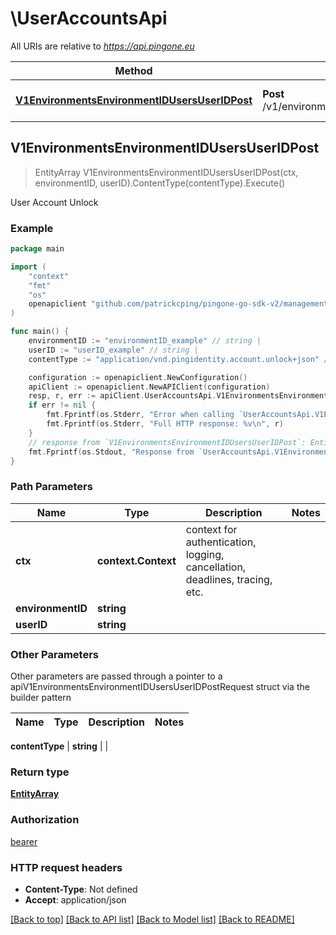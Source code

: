 # \UserAccountsApi

All URIs are relative to *https://api.pingone.eu*

Method | HTTP request | Description
------------- | ------------- | -------------
[**V1EnvironmentsEnvironmentIDUsersUserIDPost**](UserAccountsApi.md#V1EnvironmentsEnvironmentIDUsersUserIDPost) | **Post** /v1/environments/{environmentID}/users/{userID} | User Account Unlock



## V1EnvironmentsEnvironmentIDUsersUserIDPost

> EntityArray V1EnvironmentsEnvironmentIDUsersUserIDPost(ctx, environmentID, userID).ContentType(contentType).Execute()

User Account Unlock

### Example

```go
package main

import (
    "context"
    "fmt"
    "os"
    openapiclient "github.com/patrickcping/pingone-go-sdk-v2/management"
)

func main() {
    environmentID := "environmentID_example" // string | 
    userID := "userID_example" // string | 
    contentType := "application/vnd.pingidentity.account.unlock+json" // string |  (optional)

    configuration := openapiclient.NewConfiguration()
    apiClient := openapiclient.NewAPIClient(configuration)
    resp, r, err := apiClient.UserAccountsApi.V1EnvironmentsEnvironmentIDUsersUserIDPost(context.Background(), environmentID, userID).ContentType(contentType).Execute()
    if err != nil {
        fmt.Fprintf(os.Stderr, "Error when calling `UserAccountsApi.V1EnvironmentsEnvironmentIDUsersUserIDPost``: %v\n", err)
        fmt.Fprintf(os.Stderr, "Full HTTP response: %v\n", r)
    }
    // response from `V1EnvironmentsEnvironmentIDUsersUserIDPost`: EntityArray
    fmt.Fprintf(os.Stdout, "Response from `UserAccountsApi.V1EnvironmentsEnvironmentIDUsersUserIDPost`: %v\n", resp)
}
```

### Path Parameters


Name | Type | Description  | Notes
------------- | ------------- | ------------- | -------------
**ctx** | **context.Context** | context for authentication, logging, cancellation, deadlines, tracing, etc.
**environmentID** | **string** |  | 
**userID** | **string** |  | 

### Other Parameters

Other parameters are passed through a pointer to a apiV1EnvironmentsEnvironmentIDUsersUserIDPostRequest struct via the builder pattern


Name | Type | Description  | Notes
------------- | ------------- | ------------- | -------------


 **contentType** | **string** |  | 

### Return type

[**EntityArray**](EntityArray.md)

### Authorization

[bearer](../README.md#bearer)

### HTTP request headers

- **Content-Type**: Not defined
- **Accept**: application/json

[[Back to top]](#) [[Back to API list]](../README.md#documentation-for-api-endpoints)
[[Back to Model list]](../README.md#documentation-for-models)
[[Back to README]](../README.md)

